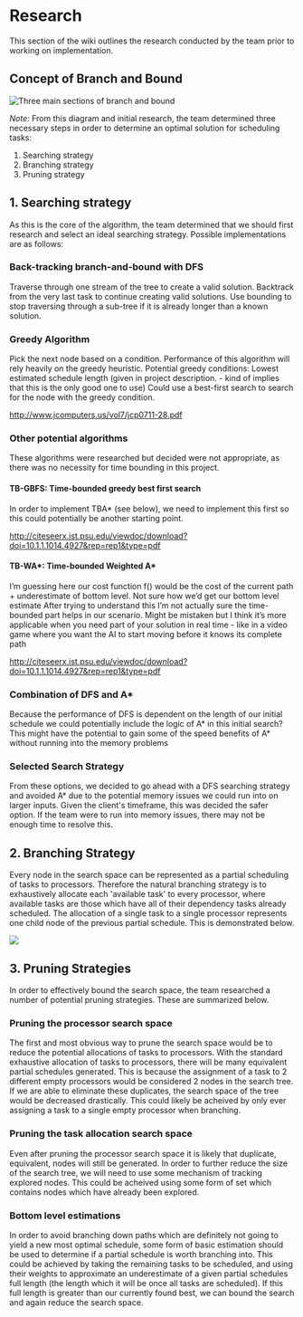 # Research
This section of the wiki outlines the research conducted by the team prior to working on implementation.

## Concept of Branch and Bound

![Three main sections of branch and bound](https://github.com/SoftEng306-2020/project-1-project-1-team-11/blob/milestone2-wiki/wiki/Branch%20and%20bound%20concept.png "Three main sections of branch and bound")

*Note:* From this diagram and initial research, the team determined three necessary steps in order to determine an optimal solution for scheduling tasks: 
1. Searching strategy 
2. Branching strategy
3. Pruning strategy

## 1. Searching strategy 
As this is the core of the algorithm, the team determined that we should first research and select an ideal searching strategy.
Possible implementations are as follows: 

### Back-tracking branch-and-bound with DFS
Traverse through one stream of the tree to create a valid solution.
Backtrack from the very last task to continue creating valid solutions.
Use bounding to stop traversing through a sub-tree if it is already longer than a known solution.

### Greedy Algorithm
Pick the next node based on a condition.
Performance of this algorithm will rely heavily on the greedy heuristic.
Potential greedy conditions:
Lowest estimated schedule length (given in project description. - kind of implies that this is the only good one to use)
Could use a best-first search to search for the node with the greedy condition.

http://www.jcomputers.us/vol7/jcp0711-28.pdf

### Other potential algorithms
These algorithms were researched but decided were not appropriate, as there was no necessity for time bounding in this project.

#### TB-GBFS: Time-bounded greedy best first search
In order to implement TBA* (see below), we need to implement this first so this could potentially be another starting point.

http://citeseerx.ist.psu.edu/viewdoc/download?doi=10.1.1.1014.4927&rep=rep1&type=pdf

#### TB-WA*: Time-bounded Weighted A*
I’m guessing here our cost function f() would be the cost of the current path + underestimate of bottom level. Not sure how we’d get our bottom level estimate
After trying to understand this I’m not actually sure the time-bounded part helps in our scenario. Might be mistaken but I think it’s more applicable when you need part of your solution in real time - like in a video game where you want the AI to start moving before it knows its complete path

http://citeseerx.ist.psu.edu/viewdoc/download?doi=10.1.1.1014.4927&rep=rep1&type=pdf

### Combination of DFS and A*
Because the performance of DFS is dependent on the length of our initial schedule we could potentially include the logic of A* in this initial search?
This might have the potential to gain some of the speed benefits of A* without running into the memory problems

### Selected Search Strategy
From these options, we decided to go ahead with a DFS searching strategy and avoided A* due to the potential memory issues we could run into on larger inputs.
Given the client's timeframe, this was decided the safer option. If the team were to run into memory issues, there may not be enough time to resolve this. 

## 2. Branching Strategy
Every node in the search space can be represented as a partial scheduling of tasks to processors. Therefore the natural branching strategy is to exhaustively allocate each 'available task' to every processor, where available tasks are those which have all of their dependency tasks already scheduled. The allocation of a single task to a single processor represents one child node of the previous partial schedule. This is demonstrated below.

![](https://i.imgur.com/Fl42HTz.png)

## 3. Pruning Strategies
In order to effectively bound the search space, the team researched a number of potential pruning strategies. These are summarized below.

### Pruning the processor search space
The first and most obvious way to prune the search space would be to reduce the potential allocations of tasks to processors. With the standard exhaustive allocation of tasks to processors, there will be many equivalent partial schedules generated. This is because the assignment of a task to 2 different empty processors would be considered 2 nodes in the search tree. If we are able to eliminate these duplicates, the search space of the tree would be decreased drastically. This could likely be acheived by only ever assigning a task to a single empty processor when branching.

### Pruning the task allocation search space
Even after pruning the processor search space it is likely that duplicate, equivalent, nodes will still be generated. In order to further reduce the size of the search tree, we will need to use some mechanism of tracking explored nodes. This could be acheived using some form of set which contains nodes which have already been explored. 

### Bottom level estimations
In order to avoid branching down paths which are definitely not going to yield a new most optimal schedule, some form of basic estimation should be used to determine if a partial schedule is worth branching into. This could be achieved by taking the remaining tasks to be scheduled, and using their weights to approximate an underestimate of a given partial schedules full length (the length which it will be once all tasks are scheduled). If this full length is greater than our currently found best, we can bound the search and again reduce the search space. 
